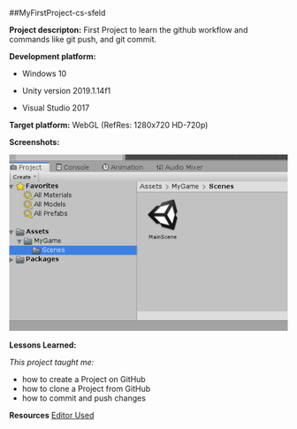 ##MyFirstProject-cs-sfeld

**Project descripton:**
First Project to learn the github workflow and commands like git push, and git commit.
 
**Development platform:** 
	

 - Windows 10

	

 - Unity version 2019.1.14f1

	

 - Visual Studio 2017

**Target platform:**
WebGL (RefRes: 1280x720 HD-720p)

**Screenshots:**

![screenshot](https://github.com/3ahmnm-htlsbg/home-MyFirstProject-cs-sfeld/blob/master/Screenshot/screenshot.PNG?raw=true)

**Lessons Learned:**

*This project taught me:* 

 - how to create a Project on GitHub
 - how to clone a Project from GitHub
 - how to commit and push changes

**Resources**
[Editor Used](https://stackedit.io/)